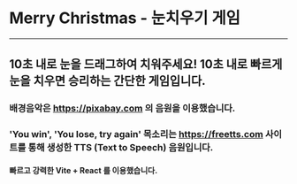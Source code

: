 # Merry Christmas - 눈치우기 게임

---

## 10초 내로 눈을 드래그하여 치워주세요! 10초 내로 빠르게 눈을 치우면 승리하는 간단한 게임입니다.

### 배경음악은 https://pixabay.com 의 음원을 이용했습니다.

### 'You win', 'You lose, try again' 목소리는 https://freetts.com 사이트를 통해 생성한 TTS (Text to Speech) 음원입니다.

#### 빠르고 강력한 Vite + React 를 이용했습니다.
